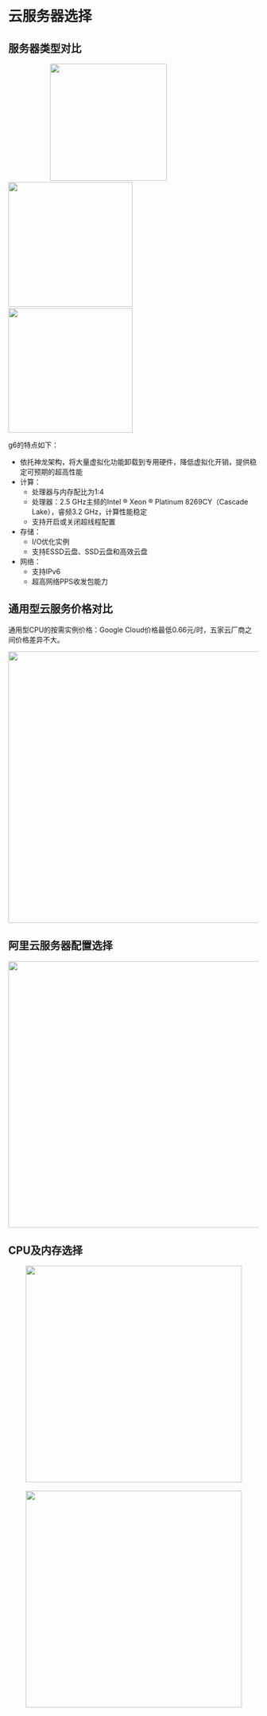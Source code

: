 # 云服务器选择
## 服务器类型对比

&emsp;&emsp;&emsp;&emsp;&emsp;&emsp;<img src="https://github.com/Xinjiann/KTraveling/blob/main/img/server_type_g.png" width = "235"/>&emsp;&emsp;&emsp;&emsp;<img src="https://github.com/Xinjiann/KTraveling/blob/main/img/server_type_c.png" width = "250"/>&emsp;&emsp;&emsp;&emsp;<img src="https://github.com/Xinjiann/KTraveling/blob/main/img/server_type_r.png" width = "250"/>

g6的特点如下：
- 依托神龙架构，将大量虚拟化功能卸载到专用硬件，降低虚拟化开销，提供稳定可预期的超高性能
- 计算：
  - 处理器与内存配比为1:4
  - 处理器：2.5 GHz主频的Intel ® Xeon ® Platinum 8269CY（Cascade Lake），睿频3.2 GHz，计算性能稳定
  - 支持开启或关闭超线程配置
- 存储：
  - I/O优化实例
  - 支持ESSD云盘、SSD云盘和高效云盘
- 网络：
  - 支持IPv6
  - 超高网络PPS收发包能力
## 通用型云服务价格对比
通用型CPU的按需实例价格：Google Cloud价格最低0.66元/时，五家云厂商之间价格差异不大。
<div align=center><img src="https://github.com/Xinjiann/KTraveling/blob/main/img/prize.png" width = "545"/></div>



## 阿里云服务器配置选择

<div align=center><img src="https://github.com/Xinjiann/KTraveling/blob/main/img/ali_sever_attr.png" width = "535"/></div>

## CPU及内存选择

<div align=center><img src="https://github.com/Xinjiann/KTraveling/blob/main/img/ali_4-16_prize.png" width = "435"/>&emsp;&emsp;&emsp;&emsp;&emsp;&emsp;&emsp;&emsp;<img src="https://github.com/Xinjiann/KTraveling/blob/main/img/ali_8-32_prize.png" width = "435"/></div>
